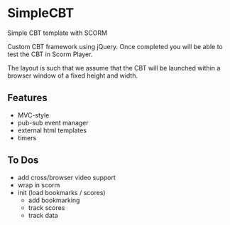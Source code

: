 # SimpleCBT
Simple CBT template with SCORM

Custom CBT framework using jQuery. Once completed you will be able to test the CBT in Scorm Player.

The layout is such that we assume that the CBT will be launched within a browser window of a fixed height and width.

## Features

* MVC-style 
* pub-sub event manager
* external html templates
* timers
 
## To Dos
 
* add cross/browser video support
* wrap in scorm
* init (load bookmarks / scores)
  * add bookmarking
  * track scores
  * track data
